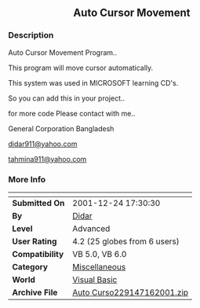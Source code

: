 ﻿<div align="center">

## Auto Cursor Movement


</div>

### Description

Auto Cursor Movement Program..

This program will move cursor automatically.

This system was used in MICROSOFT learning CD's.

So you can add this in your project..

for more code Please contact with me..

General Corporation Bangladesh

didar911@yahoo.com

tahmina911@yahoo.com
 
### More Info
 


<span>             |<span>
---                |---
**Submitted On**   |2001-12-24 17:30:30
**By**             |[Didar](https://github.com/Planet-Source-Code/PSCIndex/blob/master/ByAuthor/didar.md)
**Level**          |Advanced
**User Rating**    |4.2 (25 globes from 6 users)
**Compatibility**  |VB 5\.0, VB 6\.0
**Category**       |[Miscellaneous](https://github.com/Planet-Source-Code/PSCIndex/blob/master/ByCategory/miscellaneous__1-1.md)
**World**          |[Visual Basic](https://github.com/Planet-Source-Code/PSCIndex/blob/master/ByWorld/visual-basic.md)
**Archive File**   |[Auto Curso229147162001\.zip](https://github.com/Planet-Source-Code/didar-auto-cursor-movement__1-25105/archive/master.zip)








